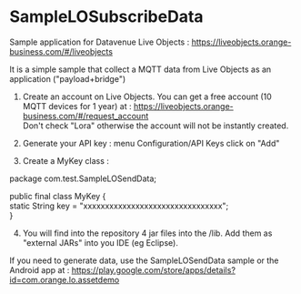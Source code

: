 # SampleLOSubscribeData

Sample application for Datavenue Live Objects : https://liveobjects.orange-business.com/#/liveobjects

It is a simple sample that collect a MQTT data from Live Objects as an application ("payload+bridge")

1) Create an account on Live Objects. You can get a free account (10 MQTT devices for 1 year) at : https://liveobjects.orange-business.com/#/request_account <br>
Don't check "Lora" otherwise the account will not be instantly created.

2) Generate your API key : menu Configuration/API Keys click on "Add"

3) Create a MyKey class : 

package com.test.SampleLOSendData; <br>

public final class MyKey { <br>
	static String key = "xxxxxxxxxxxxxxxxxxxxxxxxxxxxxxxx"; <br>
}<br>

4) You will find into the repository 4 jar files into the /lib. Add them as "external JARs" into you IDE (eg Eclipse).

If you need to generate data, use the SampleLOSendData sample or the Android app at : https://play.google.com/store/apps/details?id=com.orange.lo.assetdemo

